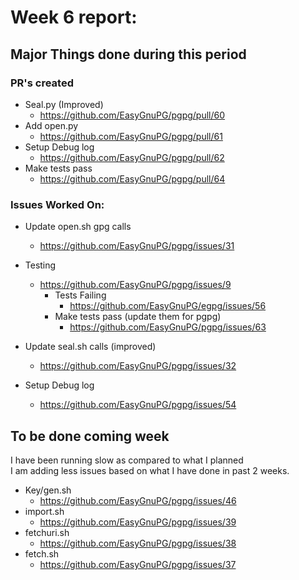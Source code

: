 # Week 6 report:

## Major Things done during this period

### PR's created

- Seal.py (Improved)
  - https://github.com/EasyGnuPG/pgpg/pull/60 
- Add open.py
  - https://github.com/EasyGnuPG/pgpg/pull/61
- Setup Debug log
  - https://github.com/EasyGnuPG/pgpg/pull/62
- Make tests pass
  - https://github.com/EasyGnuPG/pgpg/pull/64

### Issues Worked On:

- Update open.sh gpg calls
  - https://github.com/EasyGnuPG/pgpg/issues/31

- Testing
  - https://github.com/EasyGnuPG/pgpg/issues/9
    - Tests Failing
        - https://github.com/EasyGnuPG/egpg/issues/56
    - Make tests pass (update them for pgpg)
        - https://github.com/EasyGnuPG/pgpg/issues/63

- Update seal.sh calls (improved)
  - https://github.com/EasyGnuPG/pgpg/issues/32

- Setup Debug log
  - https://github.com/EasyGnuPG/pgpg/issues/54


## To be done coming week
I have been running slow as compared to what I planned  
I am adding less issues based on what I have done in past 2 weeks.

- Key/gen.sh
  - https://github.com/EasyGnuPG/pgpg/issues/46
- import.sh
  - https://github.com/EasyGnuPG/pgpg/issues/39
- fetchuri.sh
  - https://github.com/EasyGnuPG/pgpg/issues/38
- fetch.sh
  - https://github.com/EasyGnuPG/pgpg/issues/37

